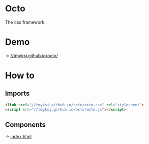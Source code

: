 # Octo
The css framework.

# Demo
-> [//tmyksj.github.io/octo/](//tmyksj.github.io/octo/)

# How to
## Imports
```html
<link href="//tmyksj.github.io/octo/octo.css" rel="stylesheet">
<script src="//tmyksj.github.io/octo/octo.js"></script>
```

## Components
-> [index.html](index.html)
